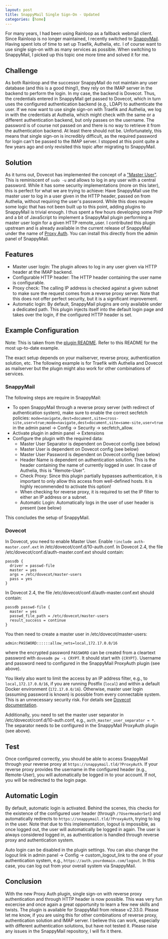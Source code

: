 ```yaml
---
layout: post
title: SnappyMail Single Sign-On - Updated
categories: [home]
---
```


For many years, I had been using Rainloop as a fallback webmail client.
Since Rainloop is no longer maintained, I recently switched to [SnappyMail](https://snappymail.eu/).
Having spent lots of time to set up Traefik, Authelia, etc. I of course want to use single sign-on with as many services as possible.
When switching to SnappyMail, I picked up this topic one more time and solved it for me.

## Challenge

As both Rainloop and the successor SnappyMail do not maintain any user database (and this is a good thing!), they rely on the IMAP server in the backend to perform the login.
In my case, the backend is Dovecot.
Thus, the credentials entered in SnappyMail get passed to Dovecot, which in turn uses the configured authentication backend (e.g., LDAP) to authenticate the user.
If we now want to use single sign-on with Traefik and Authelia, we log in with the credentials at Authelia, which might check with the same or a different authentication backend, but only passes on the username.
The password is of course not passed on and there is no way to retrieve it from the authentication backend.
At least there should not be.
Unfortunately, this means that single sign-on is incredibly difficult, as the required password for login can't be passed to the IMAP server.
I stopped at this point quite a few years ago and only revisited this topic after migrating to SnappyMail.

## Solution

As it turns out, Dovecot has implemented the concept of a ["Master User"](https://doc.dovecot.org/configuration_manual/authentication/master_users/).
This is reminiscent of ```sudo -u``` and allows to log in any user with a central password.
While it has some security implementations (more on this later), this is perfect for what we are trying to achieve: Have SnappyMail use the master user to log in a user given in the HTTP header, passed on from Authelia, without requiring the user's password.
While this does require some logic that has not been built up to this point, adding plugins to SnappyMail is trivial enough.
I thus spent a few hours developing some PHP and a bit of JavaScript to implement a SnappyMail plugin performing a master user login for a given HTTP remote_user.
I contributed this plugin upstream and is already available in the current release of SnappyMail under the name of [Proxy Auth](https://github.com/the-djmaze/snappymail/tree/master/plugins/proxy-auth).
You can install this directly from the admin panel of SnappyMail.

## Features

- Master user login: The plugin allows to log in any user given via HTTP header at the IMAP backend.
- Configurable HTTP header: The HTTP header containing the user name is configurable.
- Proxy check: The calling IP address is checked against a given subnet to make sure the request comes from a reverse proxy server. Note that this does not offer perfect security, but it is a significant improvement.
- Automatic login: By default, SnappyMail plugins are only available under a dedicated path. This plugin injects itself into the default login page and takes over the login, if the configured HTTP header is set.

## Example Configuration

Note: This is taken from the [plugin README](https://github.com/the-djmaze/snappymail/blob/master/plugins/proxy-auth/README.md). Refer to this README for the most up-to-date example.

The exact setup depends on your mailserver, reverse proxy, authentication solution, etc.
The following example is for Traefik with Authelia and Dovecot as mailserver but the plugin might also work for other combinations of services.

### SnappyMail

The following steps are require in SnappyMail:

- To open SnappyMail through a reverse proxy server (with redirect of authentication system), make sure to enable the correct secfetch policies: ```mode=navigate,dest=document,site=cross-site,user=true;mode=navigate,dest=document,site=same-site,user=true``` in the admin panel -> Config -> Security -> secfetch_allow.
- Activate plugin in admin panel -> Extensions
- Configure the plugin with the required data:
   - Master User Separator is dependent on Dovecot config (see below)
   - Master User is dependent on Dovecot config (see below)
   - Master User Password is dependent on Dovecot config (see below)
   - Header Name is dependent on authentication solution. This is the header containing the name of currently logged in user. In case of Authelia, this is "Remote-User".
   - Check Proxy: Since this plugin partially bypasses authentication, it is important to only allow this access from well-defined hosts. It is highly recommended to activate this option!
   - When checking for reverse proxy, it is required to set the IP filter to either an IP address or a subnet.
   - Automatic Login: Automatically logs in the user of user header is present (see below)

This concludes the setup of SnappyMail.

### Dovecot

In Dovecot, you need to enable Master User.
Enable ```!include auth-master.conf.ext``` in /etc/dovecot/conf.d/10-auth.conf.
In Dovecot 2.4, the file /etc/dovecot/conf.d/auth-master.conf.ext should contain:
```
passdb {
  driver = passwd-file
  master = yes
  args = /etc/dovecot/master-users
  pass = yes
}
```

In Dovecot 2.4, the file /etc/dovecot/conf.d/auth-master.conf.ext should contain:
```
passdb passwd-file {
  master = yes
  passwd_file_path = /etc/dovecot/master-users
  result_success = continue
}
```

You then need to create a master user in /etc/dovecot/master-users:
```
admin:PASSWORD::::::allow_nets=local,172.17.0.0/16
```
where the encrypted password ```PASSWORD``` can be created from a cleartext password with ```doveadm pw -s CRYPT```.
It should start with ```{CRYPT}```.
Username and password need to configured in the SnappyMail ProxyAuth plugin (see above).

You likely also want to limit the access by an IP address filter, e.g., to ```local,172.17.0.0/16```, if you are running Postfix (```local```) and within a default Docker environment (```172.17.0.0/16```).
Otherwise, master user login (assuming password is known) is possible from every connectable system.
This is an unnecessary security risk.
For details see [Dovecot documentation](https://doc.dovecot.org/configuration_manual/authentication/allow_nets/).

Additionally, you need to set the master user separator in /etc/dovecot/conf.d/10-auth.conf, e.g., ```auth_master_user_separator = *```.
The separator needs to be configured in the SnappyMail ProxyAuth plugin (see above).

## Test

Once configured correctly, you should be able to access SnappyMail through your reverse proxy at ```https://snappymail.tld/?ProxyAuth```.
If your reverse proxy provides the username in the configured header (e.g., Remote-User), you will automatically be logged in to your account.
If not, you will be redirected to the login page.

## Automatic Login

By default, automatic login is activated.
Behind the scenes, this checks for the existence of the configured user header (through ```/?UserHeaderSet```) and automatically redirects to ```https://snappymail.tld/?ProxyAuth```, trying to log in the user.
Note that due to this implementation, logout is impossible, as once logged out, the user will automatically be logged in again.
The user is always considered logged in, as authentication is handled through reverse proxy and authentication system.

Auto login can be disabled in the plugin settings.
You can also change the logout link in admin panel -> Config -> custom_logout_link to the one of your authentication system, e.g., ```https://auth.yourdomain.com/logout```.
In this case, you can log out from your overall system via SnappyMail.

## Conclusion

With the new Proxy Auth plugin, single sign-on with reverse proxy authentication and through HTTP header is now possible.
This was very fun excercise and once again a great opportunity to learn a few new skills and twists.
The plugin is available for SnappyMail from release v2.33.0.
Please let me know, if you are using this for other combinations of reverse proxy, authentication solution and IMAP server.
I believe this can work, especially with different authentication solutions, but have not tested it.
Please raise any issues in the SnappyMail repository, I will fix it there.
